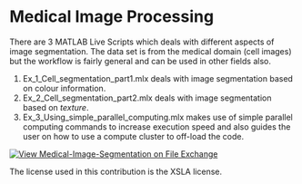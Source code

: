 # Medical Image Processing 

There are 3 MATLAB Live Scripts which deals with different aspects of image segmentation. The data set is from the medical domain (cell images) but the workflow is fairly general and can be used in other fields also.
 
1. Ex\_1\_Cell\_segmentation\_part1.mlx deals with image segmentation based on colour information.
2. Ex\_2\_Cell\_segmentation\_part2.mlx deals with image segmentation based on *texture*.
3. Ex\_3\_Using\_simple\_parallel\_computing.mlx makes use of simple parallel computing commands to increase execution speed and also guides the user on how to use a compute cluster to off-load the code.

[![View Medical-Image-Segmentation on File Exchange](https://www.mathworks.com/matlabcentral/images/matlab-file-exchange.svg)](https://www.mathworks.com/matlabcentral/fileexchange/88019-medical-image-segmentation)

The license used in this contribution is the XSLA license.
